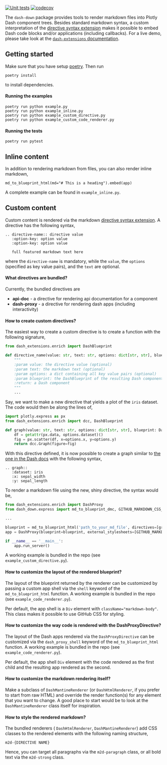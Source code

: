[![Unit tests](https://github.com/emilhe/dash-down/actions/workflows/python-test.yml/badge.svg)](https://github.com/emilhe/dash-down/actions/workflows/python-test.yml)
[![codecov](https://codecov.io/gh/emilhe/dash-down/branch/main/graph/badge.svg?token=kZXx2N1QGY)](https://codecov.io/gh/emilhe/dash-down)

The `dash-down` package provides tools to render markdown files into Plotly Dash component trees. Besides standard markdown syntax, a custom interpretation of the [directive syntax extension](https://mistune.readthedocs.io/en/latest/directives.html) makes it possible to embed Dash code blocks and/or applications (including callbacks). For a live demo, please take look at the [`dash-extensions` documentation](https://www.dash-extensions.com/sections/installation).

## Getting started

Make sure that you have setup [poetry](https://python-poetry.org/). Then run

    poetry install

to install dependencies.

#### Running the examples

    poetry run python example.py
    poetry run python example_inline.py
    poetry run python example_custom_directive.py
    poetry run python example_custom_code_renderer.py

#### Running the tests

    poetry run pytest

## Inline content

In addition to rendering markdown from files, you can also render inline markdown,

    md_to_blueprint_html(md="# This is a heading").embed(app)

A complete example can be found in `example_inline.py`.

## Custom content

Custom content is rendered via the markdown [directive syntax extension](https://mistune.readthedocs.io/en/latest/directives.html). A directive has the following syntax,

    .. directive-name:: directive value
       :option-key: option value
       :option-key: option value
    
       full featured markdown text here

where the `directive-name` is mandatory, while the `value`, the `options` (specified as key value pairs), and the `text` are optional. 

#### What directives are bundled?

Currently, the bundled directives are

* **api-doc** - a directive for rendering api documentation for a component
* **dash-proxy** - a directive for rendering dash apps (including interactivity)

#### How to create custom directives?

The easiest way to create a custom directive is to create a function with the following signature,

```python
from dash_extensions.enrich import DashBlueprint

def directive_name(value: str, text: str, options: dict[str, str], blueprint: DashBlueprint):
    """
    :param value: the directive value (optional)
    :param text: the markdown text (optional)
    :param options: a dict containing all key value pairs (optional)
    :param blueprint: the DashBlueprint of the resulting Dash component tree, used e.g. for callback registration
    :return: a Dash component
    """
    ...
```

Say, we want to make a new directive that yields a plot of the `iris` dataset. The code would then be along the lines of,

```python
import plotly.express as px
from dash_extensions.enrich import dcc, DashBlueprint

def graph(value: str, text: str, options: dict[str, str], blueprint: DashBlueprint):
    df = getattr(px.data, options.dataset)()
    fig = px.scatter(df, x=options.x, y=options.y)
    return dcc.Graph(figure=fig)
```

With this directive defined, it is now possible to create a graph similar to [the one in the Dash docs](https://dash.plotly.com/dash-core-components/graph) with the following syntax,

    .. graph::
       :dataset: iris
       :x: sepal_width
       :y: sepal_length

To render a markdown file using the new, shiny directive, the syntax would be,

```python
from dash_extensions.enrich import DashProxy
from dash_down.express import md_to_blueprint_dmc, GITHUB_MARKDOWN_CSS_LIGHT

...

blueprint = md_to_blueprint_html('path_to_your_md_file', directives=[graph])
app = DashProxy(blueprint=blueprint, external_stylesheets=[GITHUB_MARKDOWN_CSS_LIGHT])

if __name__ == '__main__':
    app.run_server()
```

A working example is bundled in the repo (see `example_custom_directive.py`).

#### How to customize the layout of the rendered blueprint?

The layout of the blueprint returned by the renderer can be customized by passing a custom app shell via the `shell` keyword of the `md_to_blueprint_html` function. A working example is bundled in the repo (see `example_code_renderer.py`).

Per default, the app shell is a `Div` element with `className="markdown-body"`. This class makes it possible to use GitHub CSS for styling.

#### How to customize the way code is rendered with the DashProxyDirective?

The layout of the Dash apps rendered via the `DashProxyDirective` can be customized via the `dash_proxy_shell` keyword of the `md_to_blueprint_html` function. A working example is bundled in the repo (see `example_code_renderer.py`).

Per default, the app shell `Div` element with the code rendered as the first child and the resulting app rendered as the second.

#### How to customize the markdown rendering itself?

Make a subclass of `DashMantineRenderer` (or `DashHtmlRenderer`, if you prefer to start from raw HTML) and override the render function(s) for any element that you want to change. A good place to start would be to look at the `DashMantineRenderer` class itself for inspiration.

#### How to style the rendered markdown?

The bundled renderers ( `DashHtmlRenderer`, `DashMantineRenderer`) add CSS classes to the rendered elements with the following naming structure,

```
m2d-{DIRECTIVE NAME}
```

Hence, you can target all paragraphs via the `m2d-paragraph` class, or all bold text via the `m2d-strong` class.
